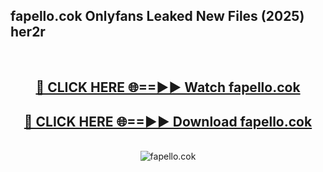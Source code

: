 <h2>fapello.cok Onlyfans Leaked New Files (2025) her2r</h2>
<br>
<div align="center">
<h2><a href="https://mediafiles.top/fapello.cok&ref=git" rel="nofollow">🔴 CLICK HERE 🌐==►► Watch fapello.cok</a></h2>
<h2><a href="https://mediafiles.top/fapello.cok&ref=git" rel="nofollow">🔴 CLICK HERE 🌐==►► Download fapello.cok</a></h2>
<br>
<a href="https://mediafiles.top/fapello.cok&ref=git" rel="nofollow" data-target="animated-image.originalLink"><img src="https://i.ibb.co.com/xMMVF88/686577567.gif" alt="fapello.cok" style="max-width: 100%; display: inline-block;" data-target="animated-image.originalImage"></a>
</div>
<br>
<br>